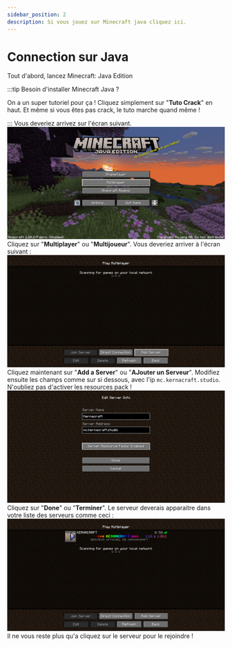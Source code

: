 ```yaml
---
sidebar_position: 2
description: Si vous jouez sur Minecraft java cliquez ici.
---
```


# Connection sur Java
Tout d'abord, lancez Minecraft: Java Edition

:::tip Besoin d'installer Minecraft Java ?

On a un super tutoriel pour ça ! Cliquez simplement sur "**Tuto Crack**" en haut. Et même si vous êtes pas crack, le tuto marche quand même !

:::
Vous deveriez arrivez sur l'écran suivant.
![Screen connexion java](/img/screen/java1.png)
Cliquez sur "**Multiplayer**" ou "**Multijoueur**". Vous deveriez arriver à l'écran suivant :
![Screen connexion java](/img/screen/java2.png)
Cliquez maintenant sur "**Add a Server**" ou "**AJouter un Serveur**". Modifiez ensuite les champs comme sur si dessous, avec l'ip `mc.kernacraft.studio`. N'oubliez pas d'activer les resources pack !
![Screen connexion java](/img/screen/java3b.png)
Cliquez sur "**Done**" ou "**Terminer**". Le serveur deverais apparaitre dans votre liste des serveurs comme ceci :
![Screen connexion java](/img/screen/java4b.png)
Il ne vous reste plus qu'a cliquez sur le serveur pour le rejoindre !
